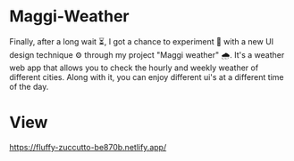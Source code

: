 # Maggi-Weather
Finally, after a long wait ⏳, I got a chance to experiment 🧪 with a new UI design technique ⚙️ through my project "Maggi weather" 🌧️. It's a weather web app that allows you to check the hourly and weekly weather of different cities. Along with it, you can enjoy different ui's at a different time of the day.


# View
https://fluffy-zuccutto-be870b.netlify.app/
